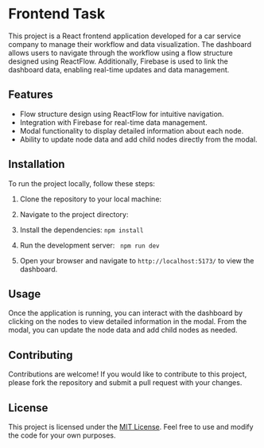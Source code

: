 # Frontend Task

This project is a React frontend application developed for a car service company to manage their workflow and data visualization. The dashboard allows users to navigate through the workflow using a flow structure designed using ReactFlow. Additionally, Firebase is used to link the dashboard data, enabling real-time updates and data management.

## Features

- Flow structure design using ReactFlow for intuitive navigation.
- Integration with Firebase for real-time data management.
- Modal functionality to display detailed information about each node.
- Ability to update node data and add child nodes directly from the modal.

## Installation

To run the project locally, follow these steps:

1. Clone the repository to your local machine:

2. Navigate to the project directory:

3. Install the dependencies:
   ```npm install```

4. Run the development server:
``` npm run dev```

5. Open your browser and navigate to `http://localhost:5173/` to view the dashboard.

## Usage

Once the application is running, you can interact with the dashboard by clicking on the nodes to view detailed information in the modal. From the modal, you can update the node data and add child nodes as needed.

## Contributing

Contributions are welcome! If you would like to contribute to this project, please fork the repository and submit a pull request with your changes.

## License

This project is licensed under the [MIT License](LICENSE). Feel free to use and modify the code for your own purposes.



